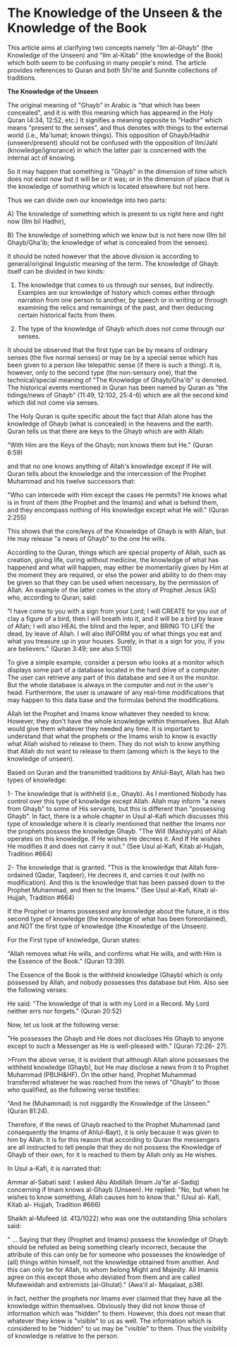 The Knowledge of the Unseen & the Knowledge of the Book
=======================================================

This article aims at clarifying two concepts namely "Ilm al-Ghayb" (the
Knowledge of the Unseen) and "Ilm al-Kitab" (the knowledge of the Book)
which both seem to be confusing in many people's mind. The article
provides references to Quran and both Shi'ite and Sunnite collections of
traditions.

**The Knowledge of the Unseen**

The original meaning of "Ghayb" in Arabic is "that which has been
concealed", and it is with this meaning which has appeared in the Holy
Quran (4:34, 12:52, etc.) It signifies a meaning opposite to "Hadhir"
which means "present to the senses", and thus denotes with things to the
external world (i.e., Ma'lumat; known things). This opposition of
Ghayb/Hadhir (unseen/present) should not be confused with the opposition
of Ilm/Jahl (knowledge/ignorance) in which the latter pair is concerned
with the internal act of knowing.

So it may happen that something is "Ghayb" in the dimension of time
which does not exist now but it will be or it was; or in the dimension
of place that is the knowledge of something which is located elsewhere
but not here.

Thus we can divide own our knowledge into two parts:

A) The knowledge of something which is present to us right here and
right now (Ilm bil Hadhir),

B) The knowledge of something which we know but is not here now (Ilm
bil Ghayb/Gha'ib; the knowledge of what is concealed from the senses).

It should be noted however that the above division is according to
general/original linguistic meaning of the term. The knowledge of Ghayb
itself can be divided in two kinds:

1) The knowledge that comes to us through our senses, but indirectly.
Examples are our knowledge of history which comes either through
narration from one person to another, by speech or in writing or through
examining the relics and remainings of the past, and then deducing
certain historical facts from them.

2) The type of the knowledge of Ghayb which does not come through our
senses.

It should be observed that the first type can be by means of ordinary
senses (the five normal senses) or may be by a special sense which has
been given to a person like telepathic sense (if there is such a thing).
It is, however, only to the second type (the non-sensory one), that the
technical/special meaning of "The Knowledge of Ghayb/Gha'ib" is denoted.
The historical events mentioned in Quran has been named by Quran as "the
tidings/news of Ghayb" (11:49, 12:102, 25:4-6) which are all the second
kind which did not come via senses.

The Holy Quran is quite specific about the fact that Allah alone has
the knowledge of Ghayb (what is concealed) in the heavens and the earth.
Quran tells us that there are keys to the Ghayb which are with Allah:

"With Him are the Keys of the Ghayb; non knows them but He." (Quran
6:59)

and that no one knows anything of Allah's knowledge except if He will.
Quran tells about the knowledge and the intercession of the Prophet
Muhammad and his twelve successors that:

"Who can intercede with Him except the cases He permits? He knows what
is in front of them (the Prophet and the Imams) and what is behind them,
and they encompass nothing of His knowledge except what He will." (Quran
2:255)

This shows that the core/keys of the Knowledge of Ghayb is with Allah,
but He may release "a news of Ghayb" to the one He wills.

According to the Quran, things which are special property of Allah,
such as creation, giving life, curing without medicine, the knowledge of
what has happened and what will happen, may either be momentarily given
by Him at the moment they are required, or else the power and ability to
do them may be given so that they can be used when necessary, by the
permission of Allah. An example of the latter comes in the story of
Prophet Jesus (AS) who, according to Quran, said:

"I have come to you with a sign from your Lord; I will CREATE for you
out of clay a figure of a bird, then I will breath into it, and it will
be a bird by leave of Allah; I will also HEAL the blind and the leper,
and BRING TO LIFE the dead, by leave of Allah. I will also INFORM you of
what things you eat and what you treasure up in your houses. Surely, in
that is a sign for you, if you are believers." (Quran 3:49; see also
5:110)

To give a simple example, consider a person who looks at a monitor
which displays some part of a database located in the hard drive of a
computer. The user can retrieve any part of this database and see it on
the monitor. But the whole database is always in the computer and not in
the user's head. Furthermore, the user is unaware of any real-time
modifications that may happen to this data base and the formulas behind
the modifications.

Allah let the Prophet and Imams know whatever they needed to know.
However, they don't have the whole knowledge within themselves. But
Allah would give them whatever they needed any time. It is important to
understand that what the prophets or the Imams wish to know is exactly
what Allah wished to release to them. They do not wish to know anything
that Allah do not want to release to them (among which is the keys to
the knowledge of unseen).

Based on Quran and the transmitted traditions by Ahlul-Bayt, Allah has
two types of knowledge:

1- The knowledge that is withheld (i.e., Ghayb). As I mentioned Nobody
has control over this type of knowledge except Allah. Allah may inform
"a news from Ghayb" to some of His servants, but this is different than
"possessing Ghayb". In fact, there is a whole chapter in Usul al-Kafi
which discusses this type of knowledge where it is clearly mentioned
that neither the Imams nor the prophets possess the knowledge Ghayb.
"The Will (Mashiyyah) of Allah operates on this knowledge. If He wishes
He decrees it. And If He wishes He modifies it and does not carry it
out." (See Usul al-Kafi, Kitab al-Hujjah, Tradition \#664)

2- The knowledge that is granted. "This is the knowledge that Allah
fore- ordained (Qadar, Taqdeer), He decrees it, and carries it out (with
no modification). And this is the knowledge that has been passed down to
the Prophet Muhammad, and then to the Imams." (See Usul al-Kafi, Kitab
al-Hujjah, Tradition \#664)

If the Prophet or Imams possessed any knowledge about the future, it is
this second type of knowledge (the knowledge of what has been
foreordained), and NOT the first type of knowledge (the Knowledge of the
Unseen).

For the First type of knowledge, Quran states:

"Allah removes what He wills, and confirms what He wills, and with Him
is the Essence of the Book." (Quran 13:39).

The Essence of the Book is the withheld knowledge (Ghayb) which is only
possessed by Allah, and nobody possesses this database but Him. Also see
the following verses:

He said: "The knowledge of that is with my Lord in a Record. My Lord
neither errs nor forgets." (Quran 20:52)

Now, let us look at the following verse:

"He possesses the Ghayb and He does not discloses His Ghayb to anyone
except to such a Messenger as He is well-pleased with." (Quran 72:26-
27).

\>From the above verse, it is evident that although Allah alone
possesses the withheld knowledge (Ghayb), but He may disclose a news
from it to Prophet Muhammad (PBUH&HF). On the other hand, Prophet
Muhammad transferred whatever he was reached from the news of "Ghayb" to
those who qualified, as the following verse testifies:

"And he (Muhammad) is not niggardly the Knowledge of the Unseen."
(Quran 81:24).

Therefore, if the news of Ghayb reached to the Prophet Muhammad (and
consequently the Imams of Ahlul-Bayt), it is only because it was given
to him by Allah. It is for this reason that according to Quran the
messengers are all instructed to tell people that they do not possess
the Knowledge of Ghayb of their own, for it is reached to them by Allah
only as He wishes.

In Usul a-Kafi, it is narrated that:

Ammar al-Sabati said: I asked Abu Abdillah (Imam Ja'far al-Sadiq)
concerning if Imam knows al-Ghayb (Unseen). He replied: "No, but when he
wishes to know something, Allah causes him to know that." (Usul al-
Kafi, Kitab al- Hujjah, Tradition \#666)

Shaikh al-Mufeed (d. 413/1022) who was one the outstanding Shia
scholars said:

" ... Saying that they (Prophet and Imams) possess the knowledge of
Ghayb should be refuted as being something clearly incorrect, because
the attribute of this can only be for someone who possesses the
knowledge of (all) things within himself, not the knowledge obtained
from another. And this can only be for Allah, to whom belong Might and
Majesty. All Imamis agree on this except those who deviated from them
and are called Mufawwidah and extremists (al-Ghulat)." (Awa'il al-
Maqalaat, p38).

in fact, neither the prophets nor Imams ever claimed that they have all
the knowledge within themselves. Obviously they did not know those of
information which was "hidden" to them. However, this does not mean that
whatever they knew is "visible" to us as well. The information which is
considered to be "hidden" to us may be "visible" to them. Thus the
visibility of knowledge is relative to the person.


